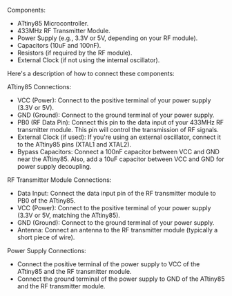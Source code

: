 Components:
- ATtiny85 Microcontroller.
- 433MHz RF Transmitter Module.
- Power Supply (e.g., 3.3V or 5V, depending on your RF module).
- Capacitors (10uF and 100nF).
- Resistors (if required by the RF module).
- External Clock (if not using the internal oscillator).

Here's a description of how to connect these components:

ATtiny85 Connections:
* VCC (Power): Connect to the positive terminal of your power supply (3.3V or 5V).
* GND (Ground): Connect to the ground terminal of your power supply.
* PB0 (RF Data Pin): Connect this pin to the data input of your 433MHz RF transmitter module. This pin will control the transmission of RF signals.
* External Clock (if used): If you're using an external oscillator, connect it to the ATtiny85 pins (XTAL1 and XTAL2).
* Bypass Capacitors: Connect a 100nF capacitor between VCC and GND near the ATtiny85. Also, add a 10uF capacitor between VCC and GND for power supply decoupling.


RF Transmitter Module Connections:
* Data Input: Connect the data input pin of the RF transmitter module to PB0 of the ATtiny85.
* VCC (Power): Connect to the positive terminal of your power supply (3.3V or 5V, matching the ATtiny85).
* GND (Ground): Connect to the ground terminal of your power supply.
* Antenna: Connect an antenna to the RF transmitter module (typically a short piece of wire).


Power Supply Connections:
* Connect the positive terminal of the power supply to VCC of the ATtiny85 and the RF transmitter module.
* Connect the ground terminal of the power supply to GND of the ATtiny85 and the RF transmitter module.
